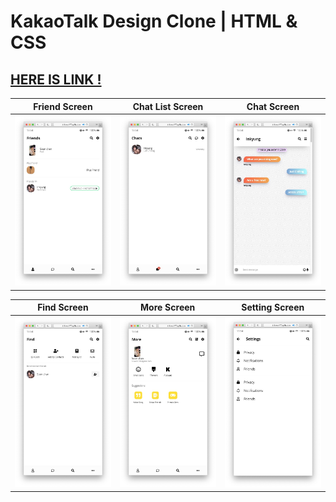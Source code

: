 KakaoTalk Design Clone | HTML & CSS
====

## [HERE IS LINK !](https://kwon770.github.io/Kakao-Clone/friends.html)



|          Friend Screen          |        Chat List Screen        |          Chat Screen          |
| :-----------------------------: | :----------------------------: | :---------------------------: |
| ![](./images/FriendPreview.jpg) | ![](./images/ChatsPreview.jpg) | ![](./images/ChatPreview.jpg) |

|          Find Screen          |          More Screen          |          Setting Screen          |
| :---------------------------: | :---------------------------: | :------------------------------: |
| ![](./images/FindPreview.jpg) | ![](./images/MorePreview.jpg) | ![](./images/SettingPreview.jpg) |